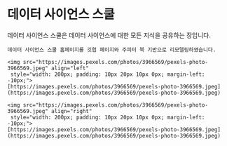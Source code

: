 데이터 사이언스 스쿨
==============================================================================

데이터 사이언스 스쿨은 데이터 사이언스에 대한 모든 지식을 공유하는 장입니다.

```{admonition} 알림
데이터 사이언스 스쿨 홈페이지를 깃헙 페이지와 주피터 북 기반으로 리모델링하였습니다.
```

````{admonition} 2020-09-30
<img src="https://images.pexels.com/photos/3966569/pexels-photo-3966569.jpeg" align="left" 
 style="width: 200px; padding: 10px 20px 10px 0px; margin-left: -10px;">
[https://images.pexels.com/photos/3966569/pexels-photo-3966569.jpeg](https://images.pexels.com/photos/3966569/pexels-photo-3966569.jpeg)
````

````{admonition} 2020-09-30
<img src="https://images.pexels.com/photos/3966569/pexels-photo-3966569.jpeg" align="right" 
 style="width: 200px; padding: 10px 20px 10px 0px; margin-left: -10px;">
[https://images.pexels.com/photos/3966569/pexels-photo-3966569.jpeg](https://images.pexels.com/photos/3966569/pexels-photo-3966569.jpeg)
````



